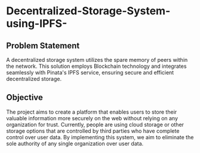 # Decentralized-Storage-System-using-IPFS-
## Problem Statement
A decentralized storage system utilizes the spare memory of peers within the network. This solution employs Blockchain technology and integrates seamlessly with Pinata's IPFS service, ensuring secure and efficient decentralized storage.

## Objective
The project aims to create a platform that enables users to store their valuable information more securely on the web without relying on any organization for trust. Currently, people are using cloud storage or other storage options that are controlled by third parties who have complete control over user data. By implementing this system, we aim to eliminate the sole authority of any single organization over user data.

